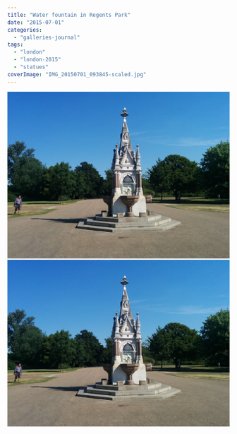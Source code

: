 ```yaml
---
title: "Water fountain in Regents Park"
date: "2015-07-01"
categories: 
  - "galleries-journal"
tags: 
  - "london"
  - "london-2015"
  - "statues"
coverImage: "IMG_20150701_093845-scaled.jpg"
---
```


[![](images/IMG_20150701_093845-scaled.jpg)](images/IMG_20150701_093845-scaled.jpg)
[![](images/IMG_20150701_093845-scaled.jpg)](images/IMG_20150701_093845-scaled.jpg)
